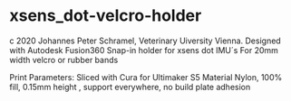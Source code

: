 # xsens_dot-velcro-holder
c 2020 Johannes Peter Schramel, Veterinary Uiversity Vienna. 
Designed with Autodesk Fusion360
Snap-in holder  for xsens dot IMU´s
For 20mm width velcro or rubber bands

Print Parameters:
Sliced with Cura for Ultimaker S5 
Material Nylon, 100% fill, 0.15mm height , support everywhere, no build plate adhesion
